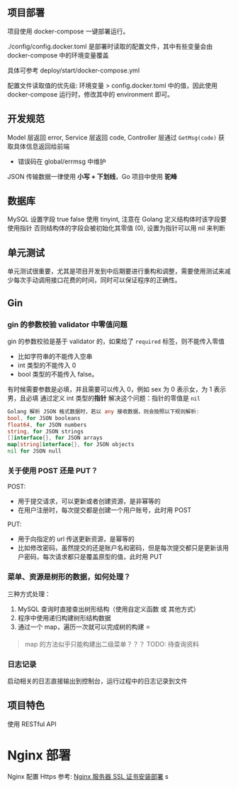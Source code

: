 ## 项目部署

项目使用 docker-compose 一键部署运行。

./config/config.docker.toml 是部署时读取的配置文件，其中有些变量会由 docker-compose 中的环境变量覆盖

具体可参考 deploy/start/docker-compose.yml

配置文件读取值的优先级: 环境变量 > config.docker.toml 中的值，因此使用 docker-compose 运行时，修改其中的 environment 即可。

## 开发规范

Model 层返回 error, Service 层返回 code, Controller 层通过 `GetMsg(code)` 获取具体信息返回给前端

- 错误码在 global/errmsg 中维护

JSON 传输数据一律使用 **小写 + 下划线**，Go 项目中使用 **驼峰**

## 数据库

MySQL 设置字段 true false 使用 tinyint, 注意在 Golang 定义结构体时该字段要使用指针
否则结构体的字段会被初始化其零值 (0), 设置为指针可以用 nil 来判断

## 单元测试

单元测试很重要，尤其是项目开发到中后期要进行重构和调整，需要使用测试来减少每次手动调用接口花费的时间，同时可以保证程序的正确性。

## Gin

### gin 的参数校验 validator 中零值问题

gin 的参数校验是基于 validator 的，如果给了 `required` 标签，则不能传入零值
- 比如字符串的不能传入空串
- int 类型的不能传入 0
- bool 类型的不能传入 false。

有时候需要参数是必填，并且需要可以传入 0，例如 sex 为 0 表示女，为 1 表示男，且必填
通过定义 int 类型的**指针** 解决这个问题：指针的零值是 `nil`

```go
Golang 解析 JSON 格式数据时，若以 any 接收数据，则会按照以下规则解析:
bool, for JSON booleans
float64, for JSON numbers
string, for JSON strings
[]interface{}, for JSON arrays
map[string]interface{}, for JSON objects
nil for JSON null
```

### 关于使用 POST 还是 PUT？

POST:
- 用于提交请求，可以更新或者创建资源，是非幂等的
- 在用户注册时，每次提交都是创建一个用户账号，此时用 POST

PUT:
- 用于向指定的 url 传送更新资源，是幂等的
- 比如修改密码，虽然提交的还是账户名和密码，但是每次提交都只是更新该用户密码，每次请求都只是覆盖原型的值，此时用 PUT

### 菜单、资源是树形的数据，如何处理？

三种方式处理：
1. MySQL 查询时直接查出树形结构（使用自定义函数 或 其他方式）
2. 程序中使用递归构建树形结构数据
3. 通过一个 map，遍历一次就可以完成树的构建 :star:
> map 的方法似乎只能构建出二级菜单？？？ TODO: 待查询资料

### 日志记录

启动相关的日志直接输出到控制台，运行过程中的日志记录到文件

## 项目特色

使用 RESTful API

# Nginx 部署

Nginx 配置 Https 参考: [Nginx 服务器 SSL 证书安装部署](https://cloud.tencent.com/document/product/400/35244)
s